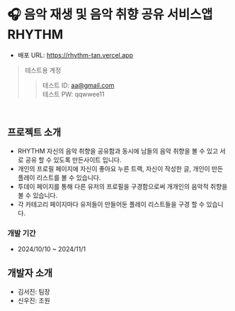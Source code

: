 # 🎧 음악 재생 및 음악 취향 공유 서비스앱 RHYTHM

- 배포 URL: https://rhythm-tan.vercel.app

> 테스트용 계정
 >> 테스트 ID: aa@gmail.com
 >> <br>
 >> 테스트 PW: qqwwee11

<br>

## 프로젝트 소개
- RHYTHM 자신의 음악 취향을 공유함과 동시에 남들의 음악 취향을 볼 수 있고 서로 공유 할 수 있도록 만든사이트 입니다.
- 개인의 프로필 페이지에 자신이 좋아요 누른 트랙, 자신이 작성한 글, 개인이 만든 플레이 리스트를 볼 수 있습니다.
- 투데이 페이지를 통해 다른 유저의 프로필을 구경함으로써 개개인의 음악적 취향을 볼 수 있습니다.
- 각 카테고리 페이지마다 유저들이 만들어둔 플레이 리스트들을 구경 할 수 있습니다.

### 개발 기간
- 2024/10/10 ~ 2024/11/1

## 개발자 소개
- 김서진: 팀장
- 신우진: 조원
